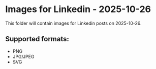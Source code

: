 # Images for Linkedin - 2025-10-26

This folder will contain images for Linkedin posts on 2025-10-26.

## Supported formats:
- PNG
- JPG/JPEG
- SVG
